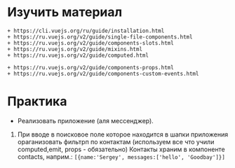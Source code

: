 ﻿# Изучить материал
    + https://cli.vuejs.org/ru/guide/installation.html
    + https://ru.vuejs.org/v2/guide/single-file-components.html
    + https://ru.vuejs.org/v2/guide/components-slots.html
    + https://ru.vuejs.org/v2/guide/mixins.html
    + https://ru.vuejs.org/v2/guide/computed.html

    + https://ru.vuejs.org/v2/guide/components-props.html
    + https://ru.vuejs.org/v2/guide/components-custom-events.html
# Практика
    
* Реализовать приложение (аля мессенджер). 
 1) При вводе в поисковое поле которое находится в шапки приложения  ораганизовать фильтрп по контактам (используем все что учили computed,emit, props - обязательно)
 Контакты храним в компоненте contacts, наприм.:
 `[{name:'Sergey', messages:['hello', 'Goodbay']}]`


